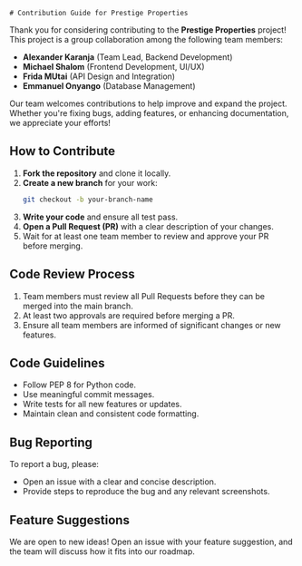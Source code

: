     # Contribution Guide for Prestige Properties

Thank you for considering contributing to the **Prestige Properties** project! This project is a group collaboration among the following team members:

- **Alexander Karanja** (Team Lead, Backend Development)
- **Michael Shalom** (Frontend Development, UI/UX)
- **Frida MUtai** (API Design and Integration)
- **Emmanuel Onyango** (Database Management)

Our team welcomes contributions to help improve and expand the project. Whether you're fixing bugs, adding features, or enhancing documentation, we appreciate your efforts!

## How to Contribute

1. **Fork the repository** and clone it locally.
2. **Create a new branch** for your work:
   ```bash
   git checkout -b your-branch-name
3. **Write your code** and ensure all test pass.
4. **Open a Pull Request (PR)** with a clear description of your changes. 
5. Wait for at least one team member to review and approve your PR before merging. 

## Code Review Process 

1. Team members must review all Pull Requests before they can be merged into the main branch.
2. At least two approvals are required before merging a PR.
3. Ensure all team members are informed of significant changes or new features.

## Code Guidelines

- Follow PEP 8 for Python code.
- Use meaningful commit messages.
- Write tests for all new features or updates.
- Maintain clean and consistent code formatting.

## Bug Reporting 
To report a bug, please:
- Open an issue with a clear and concise description.
- Provide steps to reproduce the bug and any relevant screenshots.

## Feature Suggestions
We are open to new ideas! Open an issue with your feature suggestion, and the team will discuss how it fits into our roadmap.
